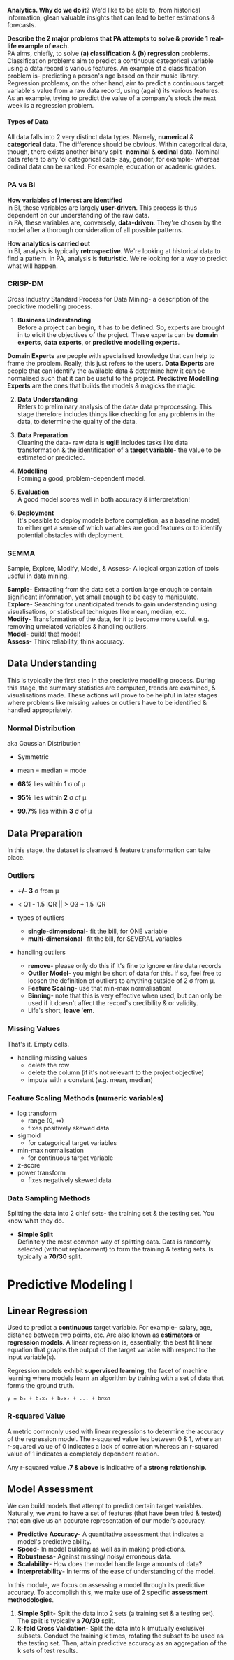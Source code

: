 **Analytics. Why do we do it?** We'd like to be able to, from historical information, glean valuable insights that can lead to better estimations & forecasts.

**Describe the 2 major problems that PA attempts to solve & provide 1 real-life example of each.**<br>
PA aims, chiefly, to solve **(a) classification** & **(b) regression** problems. Classification problems aim to predict a continuous categorical variable using a data record's various features. An example of a classification problem is- predicting a person's age based on their music library. Regression problems, on the other hand, aim to predict a continuous target variable's value from a raw data record, using (again) its various features. As an example, trying to predict the value of a company's stock the next week is a regression problem.

#### Types of Data
All data falls into 2 very distinct data types. Namely, **numerical** & **categorical** data. The difference should be obvious. Within categorical data, though, there exists another binary split- **nominal** & **ordinal** data. Nominal data refers to any 'ol categorical data- say, gender, for example- whereas ordinal data can be ranked. For example, education or academic grades.


### PA vs BI
**How variables of interest are identified** <br>
in BI, these variables are largely **user-driven**. This process is thus dependent on our understanding of the raw data. <br>
in PA, these variables are, conversely, **data-driven**. They're chosen by the model after a thorough consideration of all possible patterns.

**How analytics is carried out** <br>
in BI, analysis is typically **retrospective**. We're looking at historical data to find a pattern.
in PA, analysis is **futuristic**. We're looking for a way to predict what will happen.

### CRISP-DM
Cross Industry Standard Process for Data Mining- a description of the predictive modelling process.

1. **Business Understanding** <br>
  Before a project can begin, it has to be defined. So, experts are brought in to elicit the objectives of the project. These experts can be **domain experts**, **data experts**, or **predictive modelling experts**.

  **Domain Experts** are people with specialised knowledge that can help to frame the problem. Really, this just refers to the users. **Data Experts** are people that can identify the available data & determine how it can be normalised such that it can be useful to the project. **Predictive Modelling Experts** are the ones that builds the models & magicks the magic.

2. **Data Understanding** <br>
  Refers to preliminary analysis of the data- data preprocessing. This stage therefore includes things like checking for any problems in the data, to determine the quality of the data.

3. **Data Preparation** <br>
  Cleaning the data- raw data is **ugli**! Includes tasks like data transformation & the identification of a **target variable**- the value to be estimated or predicted.

4. **Modelling** <br>
  Forming a good, problem-dependent model.

5. **Evaluation** <br>
  A good model scores well in both accuracy & interpretation!

6. **Deployment** <br>
  It's possible to deploy models before completion, as a baseline model, to either get a sense of which variables are good features or to identify potential obstacles with deployment.

### SEMMA
Sample, Explore, Modify, Model, & Assess- A logical organization of tools useful in data mining.

**Sample**- Extracting from the data set a portion large enough to contain significant information, yet small enough to be easy to manipulate.
<br>
**Explore**- Searching for unanticipated trends to gain understanding using visualisations, or statistical techniques like mean, median, etc.
<br>
**Modify**- Transformation of the data, for it to become more useful. e.g. removing unrelated variables & handling outliers.
<br>
**Model**- build! the! model!
<br>
**Assess**- Think reliability, think accuracy.

## Data Understanding
This is typically the first step in the predictive modelling process. During this stage, the summary statistics are computed, trends are examined, & visualisations made. These actions will prove to be helpful in later stages where problems like missing values or outliers have to be identified & handled appropriately.

### Normal Distribution
aka Gaussian Distribution

- Symmetric
- mean = median = mode


- **68%** lies within **1** σ of μ
- **95%** lies within **2** σ of μ
- **99.7%** lies within **3** σ of μ

## Data Preparation
In this stage, the dataset is cleansed & feature transformation can take place.

### Outliers
- **+/-**  **3** σ from μ
- < Q1 - 1.5 IQR || > Q3 + 1.5 IQR


- types of outliers
  - **single-dimensional**- fit the bill, for ONE variable
  - **multi-dimensional**- fit the bill, for SEVERAL variables

- handling outliers
  - **remove**- please only do this if it's fine to ignore entire data records
  - **Outlier Model**- you might be short of data for this. If so, feel free to loosen the definition of outliers to anything outside of 2 σ from μ.
  - **Feature Scaling**- use that min-max normalisation!
  - **Binning**- note that this is very effective when used, but can only be used if it doesn't affect the record's credibility & or validity.
  - Life's short, **leave 'em**.

### Missing Values
That's it. Empty cells.

- handling missing values
  - delete the row
  - delete the column (if it's not relevant to the project objective)
  - impute with a constant (e.g. mean, median)

### Feature Scaling Methods (numeric variables)
- log transform
  - range (0, ∞)
  - fixes positively skewed data
- sigmoid
  - for categorical target variables
- min-max normalisation
  - for continuous target variable
- z-score
- power transform
  - fixes negatively skewed data

### Data Sampling Methods
Splitting the data into 2 chief sets- the training set & the testing set. You know what they do.

- **Simple Split** <br>
  Definitely the most common way of splitting data. Data is randomly selected (without replacement) to form the training & testing sets. Is typically a **70/30** split.

# Predictive Modeling I

## Linear Regression
Used to predict a **continuous** target variable. For example- salary, age, distance between two points, etc. Are also known as **estimators** or **regression models**. A linear regression is, essentially, the best fit linear equation that graphs the output of the target variable with respect to the input variable(s).

Regression models exhibit **supervised learning**, the facet of machine learning where models learn an algorithm by training with a set of data that forms the ground truth.

```
y = b₀ + b₁x₁ + b₂x₂ + ... + b𝑛x𝑛
```

### R-squared Value
A metric commonly used with linear regressions to determine the accuracy of the regression model. The r-squared value lies between 0 & 1, where an r-squared value of 0 indicates a lack of correlation whereas an r-squared value of 1 indicates a completely dependent relation.

Any r-squared value **.7 & above** is indicative of a **strong relationship**.


## Model Assessment
We can build models that attempt to predict certain target variables. Naturally, we want to have a set of features (that have been tried & tested) that can give us an accurate representation of our model's accuracy.

- **Predictive Accuracy**- A quantitative assessment that indicates a model's predictive ability.
- **Speed**- In model building as well as in making predictions.
- **Robustness**- Against missing/ noisy/ erroneous data.
- **Scalability**- How does the model handle large amounts of data?
- **Interpretability**- In terms of the ease of understanding of the model.

In this module, we focus on assessing a model through its predictive accuracy. To accomplish this, we make use of 2 specific **assessment methodologies**.

1. **Simple Split**- Split the data into 2 sets (a training set & a testing set). The split is typically a **70/30** split.
1. **k-fold Cross Validation**- Split the data into k (mutually exclusive) subsets. Conduct the training k times, rotating the subset to be used as the testing set. Then, attain predictive accuracy as an aggregation of the k sets of test results.
